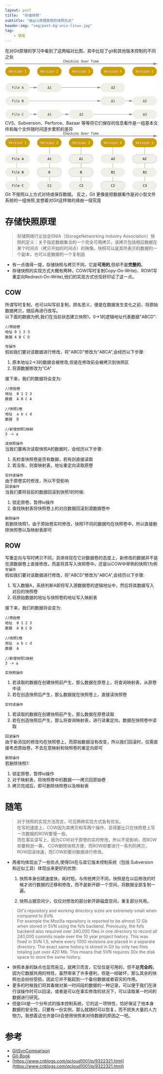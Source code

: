 ```yaml
---
layout: post
title:  "存储快照"
subtitle: "由git原理联想的快照优点"
header-img: "img/post-bg-unix-linux.jpg"
tag: 
    - 随笔
---
```


在对Git原理的学习中看到了这两幅对比图，其中比较了git和其他版本控制的不同之处
![](/img/in-post/git1.png)
CVS、Subversion、Perforce、Bazaar 等等将它们保存的信息看作是一组基本文件和每个文件随时间逐步累积的差异
![](/img/in-post/git2.png)
Git 不按照以上方式对待或保存数据。 反之，Git 更像是把数据看作是对小型文件系统的一组快照,变想着对Git这样做的缘由一探究竟

# 存储快照原理
> 存储网络行业协会SNIA（StorageNetworking Industry Association）快照的定义：关于指定数据集合的一个完全可用拷贝，该拷贝包括相应数据在某个时间点（拷贝开始的时间点）的映像。快照可以是其所表示的数据的一个副本，也可以是数据的一个复制品  

* 有一点值得一提，存储快照与拷贝不同，它是**可用的**,但却不是**完整的**。  
* 存储快照的实现方式大概有两种，COW(写时复制Copy-On-Write)、ROW(写重定向Redirect-On-Write),他们的实现方式也恰好印证了这一点。

## COW
所谓写时复制，也可以叫写前复制，顾名思义，便是在数据发生变化之前，将原始数据拷贝，随后再进行改写。  
以下面的数据为例,我们在当前状态建立快照1，0->1的逻辑地址代表数据"ABCD":  

```
//原始卷
地址 0 1 2 3  
数据 A B C D  
```

`写操作`  
假如我们要对该数据进行修改，将"ABCD"修改为"ABCA",会经历以下步骤:  
1. 原本地址2->3的数据会被修改,但是在修改前会被拷贝到快照区
2. 将源数据修改为"CA"

接下来，我们的数据将会变为:
```      
//原始卷      
地址  0 1 2 3 
数据  A B C A     

//快照1卷
地址  a b c d 
数据  D      

//新增快照1映射
3 -> a
```
`读快照操作`  
当我们要再次读取快照A的数据时，会经历以下步骤:
1. 先检查快照卷是否有数据，若有则直接读取
2. 若没有，则查映射表，地址重定向读取原卷  
  
`实时读操作`  
由于原卷实时修改，所以不受影响  
`回滚操作`  
当我们要将目前的数据回滚到快照1的时候:  
1. 锁定原卷，暂停io操作
2. 查找映射表将快照卷上的对应数据回滚到源数据卷中  
  
`删除操作`  
若删除快照1，由于原始卷实时修改，快照1不同的数据均在快照卷中，所以直接删除快照卷以及映射表即可  

## ROW
写重定向与写时拷贝不同，具体体现在它对数据卷的态度上，新修改的数据并不是在源数据卷上直接修改，而是将其写入快照卷中。还是以COW中举例的快照1为例  
`写操作`  
假如我们要对该数据进行修改，将"ABCD"修改为"ABCA",会经历以下步骤: 
1. 写入数据A，系统判断A即将写入源数据卷的逻辑地址中，然后将其数据写入对应的快照卷
2. 将原始数据的地址与快照卷的地址写入映射表  

接下来，我们的数据将会变为:
```      
//原始卷      
地址  0 1 2 3 
数据  A B C D    

//快照1卷
地址  a b c d 
数据  A      

//新增快照1映射
3 -> a
```

`实快照操作`  
1. 若读取的数据在创建快照前产生，那么数据在原卷上，将查询映射表，从原卷中读
2. 若在创造快照后产生，那么数据就在快照卷上，直接读快照卷

`实时读操作`  
1. 若读取的数据在创建快照前产生，那么数据在原卷读取
2. 若在创造快照后产生，那么将查询映射表，进行读重定向，数据在快照卷中读取

`回滚操作`  
由于新添加的修改均在快照卷上，而原始数据没有改变，所以我们回滚时，仅需直接考虑原始卷，不去在意映射和快照卷的重定向即可

`删除操作`  
若删除快照1:  
1. 锁定原卷，暂停io操作
2. 对于映射表，将快照卷中的数据一一拷贝回原始卷
3. 拷贝完成后，即可删除快照卷以及映射表


# 随笔
> 对于快照的实现方法而言，可见两种实现方式各有优劣。  
在写的速度上，COW因为其拷贝和写两个操作，显得要比只在快照卷上写一次数据的ROW要慢一些。  
而在事实读写上，因为COW对于原卷的实时修改，所以不受影响，而ROW却要稍逊一筹。
COW删除快照方便，而ROW却要进行一系列的拷贝，ROW回滚快速，而COW却要对数据进行修改。

* 两者均体现出了一些优点,使得Git在与其它版本控制系统（包括 Subversion 和近似工具）体现出来更好的优势:  
  1. 快照本身创建速度快，耗时短。与传统拷贝不同，快照是在以后修改的时候才进行数据的迁移和修改，而不是新开辟一个空间，将数据全部复制一遍。

  2. 快照占据空间少，仅仅对修改的部分新开辟磁盘空间，重复部分共用。
 > Git's repository and working directory sizes are extremely small when compared to SVN.  
 > For example the Mozilla repository is reported to be almost 12 Gb when stored in SVN using the fsfs backend. Previously, the fsfs backend also required over 240,000 files in one directory to record all 240,000 commits made over the 10 year project history. This was fixed in SVN 1.5, where every 1000 revisions are placed in a separate directory. The exact same history is stored in Git by only two files totaling just over 420 Mb. This means that SVN requires 30x the disk space to store the same history.   

* 快照本身的缺点也显而易见，就拷贝而言，它仅仅是可用的，但不是**完全的**，因为它数据共用的特性，虽然带来了许多便利，但是一经破坏，那么其余的快照也会纷纷受损，因此它并不能起到一个备份数据或者容灾的作用。  
* 更多的时候我们将其看做对某一时间段的数据的一种记录，可以便于我们在进行误操作时可以回滚，或者是可以在事实修改的状况下，可以读取某一时间的数据进行研究。
* 但是Git是一个分布式的版本控制系统，它的这一项特性，恰好保证了他本身数据的安全性，只要有一份实例，那么就随时可以恢复，而不损失大量的人力物力。我想着这也许是Git会使用快照来对待数据的原因之一吧。


# 参考
* [GitSvnComparison](https://git.wiki.kernel.org/index.php/GitSvnComparison)
* [Git-Book](https://git-scm.com/book/zh/v2/%E8%B5%B7%E6%AD%A5-Git-%E5%9F%BA%E7%A1%80)
* [https://www.cnblogs.com/qcloud1001/p/9322321.html](https://www.cnblogs.com/qcloud1001/p/9322321.html)
